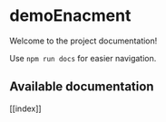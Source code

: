 # demoEnacment

Welcome to the project documentation!

Use `npm run docs` for easier navigation.

## Available documentation

[[index]]

